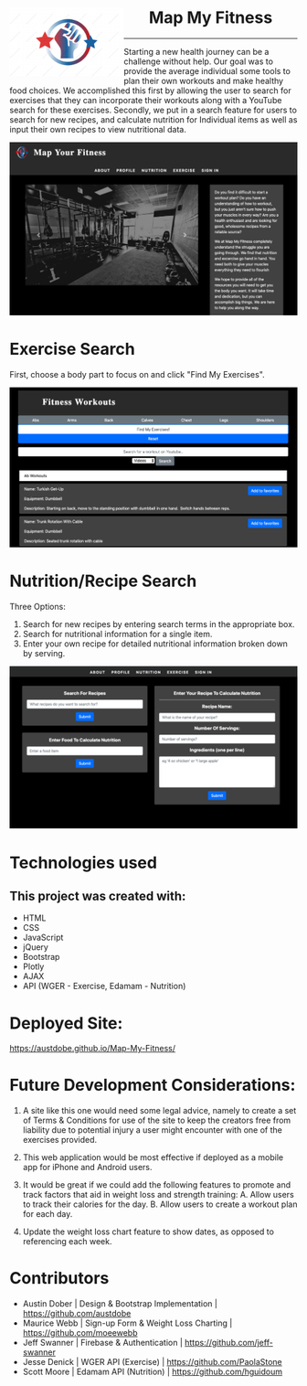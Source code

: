 <div>
	<img src="assets/readme-images/logo.png" width="200px" align="left">
	<h1 align="center">Map My Fitness</h1>
</div>
<hr>

Starting a new health journey can be a challenge without help.  Our goal was to provide the average individual some tools to plan their own workouts and make healthy food choices.  We accomplished this first by allowing the user to search for exercises that they can incorporate their workouts along with a YouTube search for these exercises.  Secondly, we put in a search feature for users to search for new recipes, and calculate nutrition for Individual items as well as input their own recipes to view nutritional data.

<img src="assets/readme-images/map-fitness-1.png">

# Exercise Search
First, choose a body part to focus on and click "Find My Exercises".

<img src="assets/readme-images/map-fitness-3.png">

# Nutrition/Recipe Search
Three Options:

1. Search for new recipes by entering search terms in the appropriate box.
2. Search for nutritional information for a single item.
3. Enter your own recipe for detailed nutritional information broken down by serving.

<img src="assets/readme-images/map-fitness-2.png">

# Technologies used
## This project was created with:

* HTML
* CSS
* JavaScript
* jQuery
* Bootstrap
* Plotly
* AJAX
* API (WGER - Exercise, Edamam - Nutrition)

# Deployed Site:
https://austdobe.github.io/Map-My-Fitness/

# Future Development Considerations:

1. A site like this one would need some legal advice, namely to create a set of Terms & Conditions for use of the site to keep the creators free from liability due to potential injury a user might encounter with one of the exercises provided.

2. This web application would be most effective if deployed as a mobile app for iPhone and Android users.

3. It would be great if we could add the following features to promote and track factors that aid in weight loss and strength training:
	A. Allow users to track their calories for the day.
	B. Allow users to create a workout plan for each day.
	
4. Update the weight loss chart feature to show dates, as opposed to referencing each week.

# Contributors
* Austin Dober | Design & Bootstrap Implementation | https://github.com/austdobe
* Maurice Webb | Sign-up Form & Weight Loss Charting | https://github.com/moeewebb
* Jeff Swanner | Firebase & Authentication | https://github.com/jeff-swanner
* Jesse Denick | WGER API (Exercise) | https://github.com/PaolaStone
* Scott Moore | Edamam API (Nutrition) | https://github.com/hguidoum
